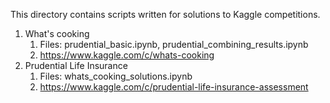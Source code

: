 This directory contains scripts written for solutions to Kaggle competitions.

1. What's cooking
    1. Files: prudential_basic.ipynb, prudential_combining_results.ipynb
    2. https://www.kaggle.com/c/whats-cooking
2. Prudential Life Insurance
    1. Files: whats_cooking_solutions.ipynb
    2. https://www.kaggle.com/c/prudential-life-insurance-assessment
